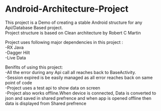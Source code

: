 # Android-Architecture-Project

This project is a Demo of creating a stable Android structure for any Api/Database Based project. <br>
Project structure is based on Clean architecture by Robert C Martin<br>

Project uses following major dependencies in this project :<br>
-RX Java <br>
-Dagger Hilt <br>
-Live Data <br>

Benifits of using this project: <br>
-All the error during any Api call all reaches back to BaseActivity. <br>
-Session expired is be easily managed as all error reaches back on same point of code  <br>
-Project uses a test api to show data on screen <br>
-Project also works offline.When device is connected, Data is converted to json and saved in shared prefrence and when app is opened offline then data is displayed from Shared prefrence
